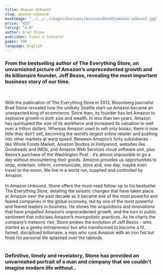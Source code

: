 ```yaml
---
title: Amazon Unbound
slug: amazon-unbound
bookImage: "../../../images/business/businessRack3/amazon-unbound.jpg"
price: "453"
rating: "4.9"
author: Brad Stone
publisher: Simon & Schuster
pages: 496
language: English
---
```


### From the bestselling author of The Everything Store, an unvarnished picture of Amazon’s unprecedented growth and its billionaire founder, Jeff Bezos, revealing the most important business story of our time.
<br/>
<br/>
With the publication of The Everything Store in 2013, Bloomberg journalist Brad Stone revealed how the unlikely Seattle start-up Amazon became an unexpected king of ecommerce. Since then, its founder has led Amazon to explosive growth in both size and wealth. In less than ten years, Amazon has quintupled the size of its workforce and increased its valuation to well over a trillion dollars. Whereas Amazon used to sell only books, there is now little they don’t sell, becoming the world’s largest online retailer and pushing into other markets at warp speed. Between Amazon’s forty subsidiaries - like Whole Foods Market, Amazon Studios in Hollywood, websites like Goodreads and IMDb, and Amazon Web Services cloud software unit, plus Bezos’s purchase of the Washington Post - it’s almost impossible to go a day without encountering their goods. Amazon provides us opportunities to shop, entertain, inform, communicate, store and, one day, maybe even travel to the moon. We live in a world run, supplied and controlled by Amazon.
<br/>
<br/>
In Amazon Unbound, Stone offers the must-read follow-up to his bestseller The Everything Store, detailing the seismic changes that have taken place at Amazon over the past decade as it became one of the most powerful and feared companies in the global economy, led by one of the most powerful and feared leaders in business. He shows the acquisitions and innovations that have propelled Amazon’s unprecedented growth, and the turn in public sentiment that criticises Amazon’s monopolistic practices. As he charts the company’s meteoric rise, Stone probes the evolution of Jeff Bezos - who started as a geeky entrepreneur but who transformed to become a fit, famed, disciplined billionaire, a man who runs Amazon with an iron fist but finds his personal life splashed over the tabloids.
<br/>
<br/>

### Definitive, timely and revelatory, Stone has provided an unvarnished portrait of a man and company that we couldn’t imagine modern life without..
<br/>
<br/>